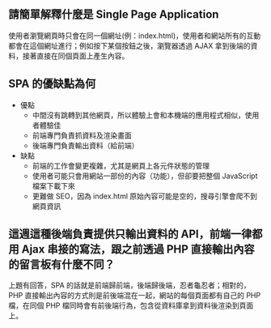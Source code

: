 ## 請簡單解釋什麼是 Single Page Application
使用者瀏覽網頁時只會在同一個網址(例：index.html)，使用者和網站所有的互動都會在這個網址進行；例如按下某個按鈕之後，瀏覽器透過 AJAX 拿到後端的資料，接著直接在同個頁面上產生內容。

## SPA 的優缺點為何
- 優點
  - 中間沒有跳轉到其他網頁，所以體驗上會和本機端的應用程式相似，使用者體驗佳
  - 前端專門負責抓資料及渲染畫面
  - 後端專門負責輸出資料（給前端）
- 缺點
  - 前端的工作會變更複雜，尤其是網頁上各元件狀態的管理
  - 使用者可能只會用網站一部份的內容（功能），但卻要把整個 JavaScript 檔案下載下來
  - 更難做 SEO，因為 index.html 原始內容可能是空的，搜尋引擎會爬不到網頁資訊

## 這週這種後端負責提供只輸出資料的 API，前端一律都用 Ajax 串接的寫法，跟之前透過 PHP 直接輸出內容的留言板有什麼不同？
上題有回答，SPA 的話就是前端歸前端，後端歸後端，忍者龜忍者；相對的，PHP 直接輸出內容的方式則是前後端混在一起，網站的每個頁面都有自己的 PHP 檔，在同個 PHP 檔同時會有前後端行為，包含從資料庫拿到資料後渲染到頁面上。
